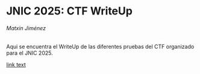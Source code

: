# JNIC 2025: CTF WriteUp
###### Matxin Jiménez

Aqui se encuentra el WriteUp de las diferentes pruebas del CTF organizado para el JNIC 2025.

[link text](/forense/forense.html)